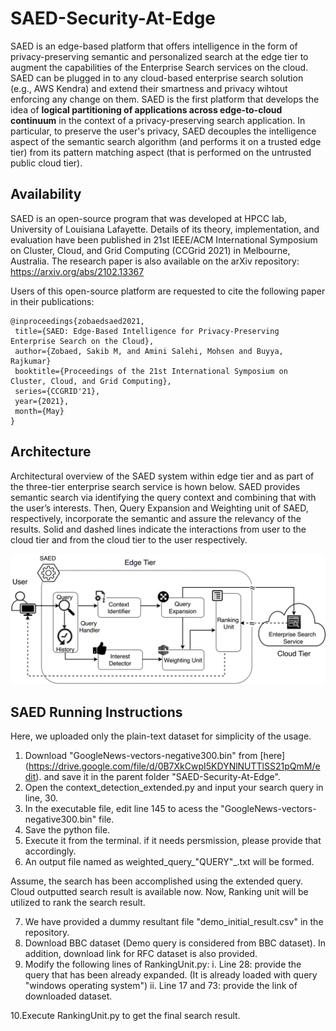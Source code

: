 # SAED-Security-At-Edge
SAED is an edge-based platform that offers intelligence in the form of privacy-preserving semantic and personalized search at the edge tier to augment the capabilities of the Enterprise Search services on the cloud. SAED can be plugged in to any cloud-based enterprise search solution (e.g., AWS Kendra) and extend their smartness and privacy wihtout enforcing any change on them. SAED is the first platform that develops the idea of **logical partitioning of applications across edge-to-cloud continuum** in the context of a privacy-preserving search application. In particular, to preserve the user's privacy, SAED decouples the intelligence aspect of the semantic search algorithm (and performs it on a trusted edge tier) from its pattern matching aspect (that is performed on the untrusted public cloud tier).

## Availability
SAED is an open-source program that was developed at HPCC lab, University of Louisiana Lafayette. Details of its theory, implementation, and evaluation have been published in 21st IEEE/ACM International Symposium on Cluster, Cloud, and Grid Computing (CCGrid 2021) in Melbourne, Australia. 
The research paper is also available on the arXiv repository:
https://arxiv.org/abs/2102.13367

Users of this open-source platform are requested to cite the following paper in their publications:
 ````
 @inproceedings{zobaedsaed2021,
  title={SAED: Edge-Based Intelligence for Privacy-Preserving Enterprise Search on the Cloud},
  author={Zobaed, Sakib M, and Amini Salehi, Mohsen and Buyya, Rajkumar}
  booktitle={Proceedings of the 21st International Symposium on Cluster, Cloud, and Grid Computing},
  series={CCGRID'21},
  year={2021},
  month={May}
}
 ````
 
## Architecture

Architectural overview of the SAED system within edge tier and as part of the three-tier enterprise search service is hown below. SAED provides semantic search via identifying the query context and combining that with the user’s interests. Then, Query Expansion and Weighting unit of SAED, respectively, incorporate the semantic and assure the relevancy of the results. Solid and dashed lines indicate the interactions from user to the cloud tier and from the cloud tier to the user respectively.
<p align="center"><img src="archi.png"></p>

## SAED Running Instructions

Here, we uploaded only the plain-text dataset for simplicity of the usage.
1. Download "GoogleNews-vectors-negative300.bin" from [here] (https://drive.google.com/file/d/0B7XkCwpI5KDYNlNUTTlSS21pQmM/edit). and save it in the parent folder "SAED-Security-At-Edge".
2. Open the context_detection_extended.py and input your search query in line, 30.
3. In the executable file, edit line 145 to acess the "GoogleNews-vectors-negative300.bin" file.
4. Save the python file. 
5. Execute it from the terminal. if it needs persmission, please provide that accordingly. 
6. An output file named as weighted_query_"QUERY"_.txt will be formed. 

Assume, the search has been accomplished using the extended query. Cloud outputted search result is available now.
Now, Ranking unit will be utilized to rank the search result. 

7. We have provided a dummy resultant file "demo_initial_result.csv" in the repository.
8. Download BBC dataset (Demo query is considered from BBC dataset). In addition, download link for RFC dataset is also provided. 
9. Modify the following lines of RankingUnit.py:
    i.  Line 28: provide the query that has been already expanded. (It is already loaded with query "windows operating system") 
    ii. Line 17 and 73: provide the link of downloaded dataset.
    
10.Execute RankingUnit.py to get the final search result.
